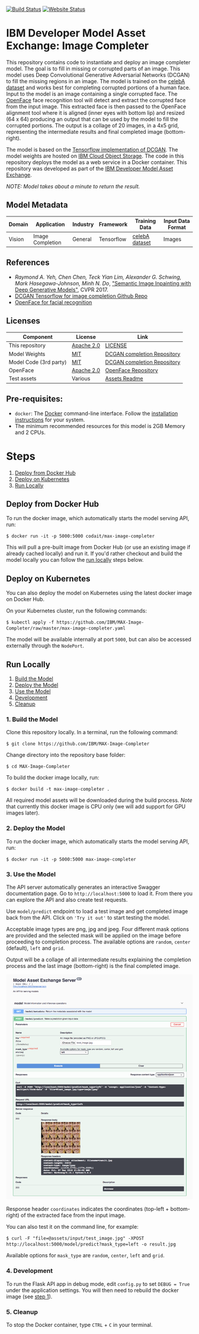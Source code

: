 [![Build Status](https://api.travis-ci.com/IBM/MAX-Image-Completer.svg?branch=master)](https://travis-ci.com/IBM/MAX-Image-Completer) [![Website Status](https://img.shields.io/website/http/max-image-completer.max.us-south.containers.appdomain.cloud/swagger.json.svg?label=api+demo)](http://max-image-completer.max.us-south.containers.appdomain.cloud/)

# IBM Developer Model Asset Exchange: Image Completer

This repository contains code to instantiate and deploy an image completer model. The goal is to fill in missing or
corrupted parts of an image. This model uses Deep Convolutional Generative Adversarial Networks (DCGAN) to fill the missing regions in an image. The model is trained on the [celebA dataset](http://mmlab.ie.cuhk.edu.hk/projects/CelebA.html) and works best for completing corrupted portions of a human face. Input to the model is an image containing a single corrupted face. The [OpenFace](https://github.com/cmusatyalab/openface) face recognition tool will detect and extract the corrupted face from the input image. This extracted face is then passed to the OpenFace alignment tool where it is aligned (inner eyes with bottom lip) and resized (64 x 64) producing an output that can be used by the model to fill the corrupted portions. The output is a collage of 20 images, in a 4x5 grid, representing the intermediate results and final completed image (bottom-right).

The model is based on the [Tensorflow implementation of DCGAN](https://github.com/bamos/dcgan-completion.tensorflow). The model weights are hosted on [IBM Cloud Object Storage](https://max-assets.s3-api.us-geo.objectstorage.softlayer.net/image-completer/1.0/checkpoint.tar.gz). The code in this repository deploys the model as a web service in a Docker container. This repository was developed as part of the [IBM Developer Model Asset Exchange](https://developer.ibm.com/exchanges/models/).

_NOTE: Model takes about a minute to return the result._

## Model Metadata
| Domain | Application | Industry  | Framework | Training Data | Input Data Format |
| ------------- | --------  | -------- | --------- | --------- | -------------- |
| Vision | Image Completion | General | Tensorflow | [celebA dataset](http://mmlab.ie.cuhk.edu.hk/projects/CelebA.html) | Images |

## References

* _Raymond A. Yeh, Chen Chen, Teck Yian Lim, Alexander G. Schwing, Mark Hasegawa-Johnson, Minh N. Do_, ["Semantic Image Inpainting with Deep Generative Models"](https://arxiv.org/abs/1607.07539), CVPR 2017.
* [DCGAN Tensorflow for image completion Github Repo](https://github.com/bamos/dcgan-completion.tensorflow)
* [OpenFace for facial recognition](https://github.com/cmusatyalab/openface)

## Licenses

| Component | License | Link  |
| ------------- | --------  | -------- |
| This repository | [Apache 2.0](https://www.apache.org/licenses/LICENSE-2.0) | [LICENSE](LICENSE) |
| Model Weights | [MIT](https://opensource.org/licenses/MIT) | [DCGAN completion Repository](https://github.com/bamos/dcgan-completion.tensorflow/blob/master/LICENSE) |
| Model Code (3rd party) | [MIT](https://opensource.org/licenses/MIT) | [DCGAN completion Repository](https://github.com/bamos/dcgan-completion.tensorflow/blob/master/LICENSE) |
| OpenFace | [Apache 2.0](https://www.apache.org/licenses/LICENSE-2.0) | [OpenFace Repository](https://github.com/cmusatyalab/openface/blob/master/LICENSE) |
| Test assets | Various | [Assets Readme](assets/README.md) |

## Pre-requisites:

* `docker`: The [Docker](https://www.docker.com/) command-line interface. Follow the [installation instructions](https://docs.docker.com/install/) for your system.
* The minimum recommended resources for this model is 2GB Memory and 2 CPUs.

# Steps

1. [Deploy from Docker Hub](#deploy-from-docker-hub)
2. [Deploy on Kubernetes](#deploy-on-kubernetes)
3. [Run Locally](#run-locally)

## Deploy from Docker Hub

To run the docker image, which automatically starts the model serving API, run:

```
$ docker run -it -p 5000:5000 codait/max-image-completer
```

This will pull a pre-built image from Docker Hub (or use an existing image if already cached locally) and run it.
If you'd rather checkout and build the model locally you can follow the [run locally](#run-locally) steps below.

## Deploy on Kubernetes

You can also deploy the model on Kubernetes using the latest docker image on Docker Hub.

On your Kubernetes cluster, run the following commands:

```
$ kubectl apply -f https://github.com/IBM/MAX-Image-Completer/raw/master/max-image-completer.yaml
```

The model will be available internally at port `5000`, but can also be accessed externally through the `NodePort`.

## Run Locally

1. [Build the Model](#1-build-the-model)
2. [Deploy the Model](#2-deploy-the-model)
3. [Use the Model](#3-use-the-model)
4. [Development](#4-development)
5. [Cleanup](#5-cleanup)


### 1. Build the Model

Clone this repository locally. In a terminal, run the following command:

```
$ git clone https://github.com/IBM/MAX-Image-Completer
```

Change directory into the repository base folder:

```
$ cd MAX-Image-Completer
```

To build the docker image locally, run:

```
$ docker build -t max-image-completer .
```

All required model assets will be downloaded during the build process. _Note_ that currently this docker image is CPU only (we will add support for GPU images later).


### 2. Deploy the Model

To run the docker image, which automatically starts the model serving API, run:

```
$ docker run -it -p 5000:5000 max-image-completer
```

### 3. Use the Model

The API server automatically generates an interactive Swagger documentation page. Go to `http://localhost:5000` to load it. From there you can explore the API and also create test requests.

Use `model/predict` endpoint to load a test image and get completed image back from the API. Click on `'Try it out'` to start testing the model.

Acceptable image types are png, jpg and jpeg. Four different mask options are provided and the selected mask will be applied on the image before proceeding to completion process. The available options are `random`, `center` (default), `left` and `grid`.

Output will be a collage of all intermediate results explaining the completion process and the last image (bottom-right) is the final completed image.

![Screenshot of the swagger output](docs/result.png)

Response header `coordinates` indicates the coordinates (top-left + bottom-right) of the extracted face from the input image.

You can also test it on the command line, for example:

```
$ curl -F "file=@assets/input/test_image.jpg" -XPOST http://localhost:5000/model/predict?mask_type=left -o result.jpg
```

Available options for `mask_type` are `random`, `center`, `left` and `grid`.

### 4. Development

To run the Flask API app in debug mode, edit `config.py` to set `DEBUG = True` under the application settings. You will then need to rebuild the docker image (see [step 1](#1-build-the-model)).

### 5. Cleanup

To stop the Docker container, type `CTRL` + `C` in your terminal.
